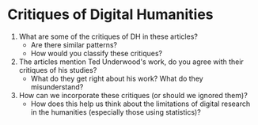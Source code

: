 # Critiques of Digital Humanities


1. What are some of the critiques of DH in these articles?
    - Are there similar patterns?
    - How would you classify these critiques?
2. The articles mention Ted Underwood's work, do you agree with their critiques of his studies?
    - What do they get right about his work? What do they misunderstand?
3. How can we incorporate these critiques (or should we ignored them)?
    - How does this help us think about the limitations of digital research in the humanities (especially those using statistics)?